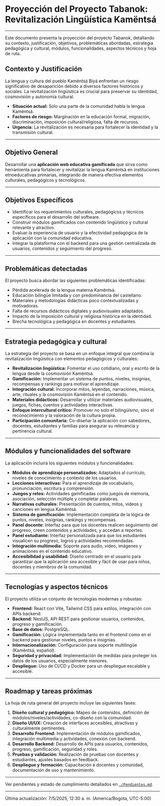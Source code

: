 # Proyección del Proyecto Tabanok: Revitalización Lingüística Kamëntsá

---

Este documento presenta la proyección del proyecto Tabanok, detallando su contexto, justificación, objetivos, problemáticas abordadas, estrategia pedagógica y cultural, módulos, funcionalidades, aspectos técnicos y hoja de ruta.

## Contexto y Justificación

La lengua y cultura del pueblo Kamëntsá Biyá enfrentan un riesgo significativo de desaparición debido a diversos factores históricos y sociales. La revitalización lingüística es crucial para preservar su identidad, cosmovisión y autonomía cultural.

*   **Situación actual:** Solo una parte de la comunidad habla la lengua Kamëntsá.
*   **Factores de riesgo:** Marginación en la educación formal, migración, discriminación, imposición cultural/religiosa, falta de recursos.
*   **Urgencia:** La revitalización es necesaria para fortalecer la identidad y la transmisión cultural.

---

## Objetivo General

Desarrollar una **aplicación web educativa gamificada** que sirva como herramienta para fortalecer y revitalizar la lengua Kamëntsá en instituciones etnoeducativas primarias, integrando de manera efectiva elementos culturales, pedagógicos y tecnológicos.

---

## Objetivos Específicos

*   Identificar los requerimientos culturales, pedagógicos y técnicos específicos para el desarrollo del software.
*   Construir módulos gamificados con contenido lingüístico y cultural relevante y atractivo.
*   Evaluar la experiencia de usuario y la efectividad pedagógica de la aplicación con la comunidad educativa.
*   Integrar la plataforma con el backend para una gestión centralizada de usuarios, contenidos y seguimiento del progreso.

---

## Problemáticas detectadas

El proyecto busca abordar las siguientes problemáticas identificadas:

*   Pérdida acelerada de la lengua materna Kamëntsá.
*   Educación bilingüe limitada y con predominancia del castellano.
*   Materiales y metodologías didácticas poco contextualizadas y motivadoras.
*   Falta de recursos didácticos digitales y audiovisuales adaptados.
*   Impacto de la imposición cultural y religiosa histórica en la identidad.
*   Brecha tecnológica y pedagógica en docentes y estudiantes.

---

## Estrategia pedagógica y cultural

La estrategia del proyecto se basa en un enfoque integral que combina la revitalización lingüística con elementos pedagógicos y culturales:

*   **Revitalización lingüística:** Fomentar el uso cotidiano, oral y escrito de la lengua desde la cosmovisión Kamëntsá.
*   **Gamificación:** Implementar un sistema de puntos, niveles, insignias, recompensas y rankings para motivar el aprendizaje.
*   **Integración cultural:** Incorporar mitos, leyendas, narraciones, música, arte, rituales y la cosmovisión Kamëntsá en el contenido.
*   **Materiales didácticos:** Desarrollar y utilizar materiales audiovisuales, juegos, fichas, cuentos y actividades interactivas.
*   **Enfoque intercultural crítico:** Promover no solo el bilingüismo, sino el reconocimiento y la valoración de la cultura propia.
*   **Participación comunitaria:** Co-diseñar la aplicación con sabedores, docentes, estudiantes y familias para asegurar su relevancia y pertinencia cultural.

---

## Módulos y funcionalidades del software

La aplicación incluirá los siguientes módulos y funcionalidades:

*   **Módulos de aprendizaje personalizados:** Adaptados al currículo, niveles de conocimiento y contexto de los usuarios.
*   **Lecciones interactivas:** Para el aprendizaje de vocabulario, pronunciación, escritura y comprensión.
*   **Juegos y retos:** Actividades gamificadas como juegos de memoria, asociación, selección múltiple y completar palabras.
*   **Narrativas culturales:** Presentación de cuentos, mitos, videos y canciones en lengua Kamëntsá.
*   **Sistema de gamificación:** Implementación completa de la lógica de puntos, niveles, insignias, rankings y recompensas.
*   **Panel docente:** Interfaz para que los docentes realicen seguimiento del progreso, creen contenidos y actividades, y accedan a reportes.
*   **Panel estudiante:** Interfaz personalizada para que los estudiantes visualicen su progreso, logros y actividades recomendadas.
*   **Integración multimedia:** Soporte para audio, video, imágenes y animaciones en el contenido educativo.
*   **Accesibilidad y usabilidad:** Diseño centrado en el usuario para garantizar que la aplicación sea accesible y fácil de usar para niños, docentes y miembros de la comunidad.

---

## Tecnologías y aspectos técnicos

El proyecto utiliza un conjunto de tecnologías modernas y robustas:

*   **Frontend:** React con Vite, Tailwind CSS para estilos, integración con APIs backend.
*   **Backend:** NestJS, API REST para gestionar usuarios, contenidos, progreso y gamificación.
*   **Base de datos:** PostgreSQL.
*   **Gamificación:** Lógica implementada tanto en el frontend como en el backend para gestionar niveles, puntos e insignias.
*   **Internacionalización:** Configuración para soporte multilingüe (Kamëntsá, español).
*   **Seguridad y privacidad:** Implementación de medidas para proteger los datos de los usuarios, especialmente menores.
*   **Despliegue:** Uso de CI/CD y Docker para un despliegue escalable y accesible.

---

## Roadmap y tareas próximas

La hoja de ruta general del proyecto incluye las siguientes fases:

1.  **Diseño cultural y pedagógico:** Mapeo de contenidos, definición de módulos/niveles/actividades, co-diseño con la comunidad.
2.  **Diseño UI/UX:** Creación de interfaces accesibles, atractivas y culturalmente pertinentes.
3.  **Desarrollo Frontend:** Implementación de módulos gamificados, integración multimedia y actividades, conexión con backend.
4.  **Desarrollo Backend:** Desarrollo de APIs para usuarios, contenidos, progreso, gamificación, seguridad y roles.
5.  **Pruebas y validación:** Realización de pruebas con docentes y estudiantes, ajustes basados en feedback.
6.  **Despliegue y formación:** Capacitación a docentes y comunidad, documentación de uso y mantenimiento.

---

Ver pendientes y estado de cumplimiento detallados en [`./Pendientes.md`](./Pendientes.md).

---

Última actualización: 7/5/2025, 12:30 a. m. (America/Bogota, UTC-5:00)
